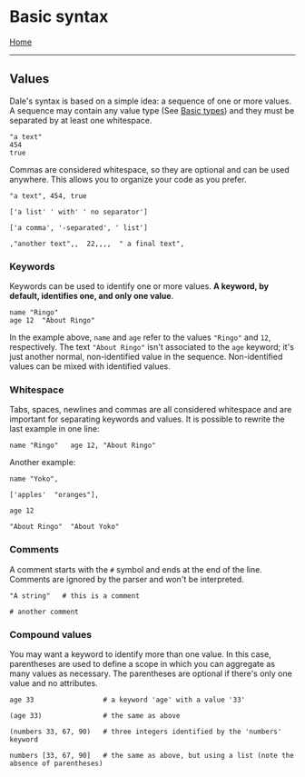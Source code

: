 # Basic syntax

[Home](../README.md)

---

## Values

Dale's syntax is based on a simple idea: a sequence of one or more values. A sequence may contain any value type (See [Basic types](basic-types.md)) and they must be separated by at least one whitespace.

```
"a text"
454
true
```

Commas are considered whitespace, so they are optional and can be used anywhere. This allows you to organize your code as you prefer.

```
"a text", 454, true

['a list' ' with' ' no separator']

['a comma', '-separated', ' list']

,"another text",,  22,,,,  " a final text",
```


### Keywords

Keywords can be used to identify one or more values. **A keyword, by default, identifies one, and only one value**.

```
name "Ringo"
age 12  "About Ringo"
```

In the example above, `name` and `age` refer to the values `"Ringo"` and `12`, respectively. The text `"About Ringo"` isn't associated to the `age` keyword; it's just another normal, non-identified value in the sequence. Non-identified values can be mixed with identified values.


### Whitespace

Tabs, spaces, newlines and commas are all considered whitespace and are important for separating keywords and values. It is possible to rewrite the last example in one line:

```
name "Ringo"   age 12, "About Ringo"
```

Another example:

```
name "Yoko",

['apples'  "oranges"],

age 12

"About Ringo"  "About Yoko"
```


### Comments

A comment starts with the `#` symbol and ends at the end of the line. Comments are ignored by the parser and won't be interpreted.

```
"A string"   # this is a comment

# another comment
```


### Compound values

You may want a keyword to identify more than one value. In this case, parentheses are used to define a scope in which you can aggregate as many values as necessary. The parentheses are optional if there's only one value and no attributes.

```
age 33                 # a keyword 'age' with a value '33'

(age 33)               # the same as above

(numbers 33, 67, 90)   # three integers identified by the 'numbers' keyword

numbers [33, 67, 90]   # the same as above, but using a list (note the absence of parentheses)
```
